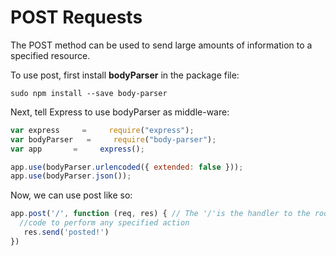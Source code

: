# POST Requests

The POST method can be used to send large amounts of information to a specified resource.

To use post, first install **bodyParser** in the package file:

```text
sudo npm install --save body-parser
```

Next, tell Express to use bodyParser as middle-ware:

```javascript
var express     =     require("express");
var bodyParser   =     require("body-parser");
var app       =     express();

app.use(bodyParser.urlencoded({ extended: false }));
app.use(bodyParser.json());
```

Now, we can use post like so:

```javascript
app.post('/', function (req, res) { // The '/'is the handler to the root route
  //code to perform any specified action
   res.send('posted!')
})
```

